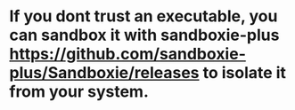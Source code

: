 # If you dont trust an executable, you can sandbox it with sandboxie-plus <https://github.com/sandboxie-plus/Sandboxie/releases> to isolate it from your system.
